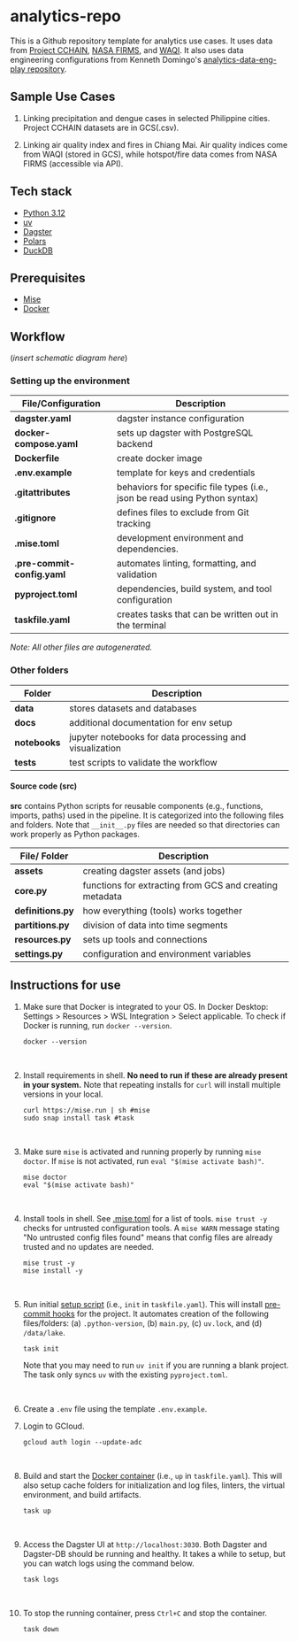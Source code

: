 # analytics-repo

This is a Github repository template for analytics use cases. It uses data from [Project CCHAIN](https://thinkingmachines.github.io/project-cchain/), [NASA FIRMS](https://firms.modaps.eosdis.nasa.gov/), and [WAQI](https://waqi.info/). It also uses data engineering configurations from Kenneth Domingo's [analytics-data-eng-play repository](https://github.com/kvdomingo/analytics-data-engg-play/tree/main). <br>

## Sample Use Cases <br>

1) Linking precipitation and dengue cases in selected Philippine cities. Project CCHAIN datasets are in GCS(.csv). <br>

2) Linking air quality index and fires in Chiang Mai. Air quality indices come from WAQI (stored in GCS), while hotspot/fire data comes from NASA FIRMS (accessible via API).

## Tech stack <br>
- [Python 3.12](https://docs.python.org/3.12/)
- [uv](https://docs.astral.sh/uv)
- [Dagster](https://docs.dagster.io)
- [Polars](https://docs.pola.rs)
- [DuckDB](https://duckdb.org/docs/stable/)

## Prerequisites <br>
- [Mise](https://mise.jdx.dev/getting-started.html)
- [Docker](https://docker.com)

## Workflow <br>

(*insert schematic diagram here*)

### Setting up the environment<br>

| File/Configuration | Description |
|-------------------|-----------------------------------------------|
| **dagster.yaml** | dagster instance configuration |
| **docker-compose.yaml** | sets up dagster with PostgreSQL backend |
| **Dockerfile** | create docker image |
| **.env.example** | template for keys and credentials |
| **.gitattributes** | behaviors for specific file types (i.e., json be read using Python syntax) |
| **.gitignore** | defines files to exclude from Git tracking |
| **.mise.toml** | development environment and dependencies. |
| **.pre-commit-config.yaml** | automates linting, formatting, and validation |
| **pyproject.toml**| dependencies, build system, and tool configuration |
| **taskfile.yaml** | creates tasks that can be written out in the terminal |

*Note: All other files are autogenerated.*

### Other folders

| Folder | Description |
|-------------------|-----------------------------------------------|
| **data** | stores datasets and databases |
| **docs** | additional documentation for env setup |
| **notebooks** | jupyter notebooks for data processing and visualization |
| **tests** | test scripts to validate the workflow |

#### Source code (src)

**src** contains Python scripts for reusable components (e.g., functions, imports, paths) used in the pipeline. It is categorized into the following files and folders. Note that `__init__.py` files are needed so that directories can work properly as Python packages.

| File/ Folder         | Description  |
|-------------------|-----------------------------------------------|
|**assets**| creating dagster assets (and jobs) |
| **core.py** | functions for extracting from GCS and creating metadata |
| **definitions.py** | how everything (tools) works together |
| **partitions.py** | division of data into time segments |
| **resources.py** | sets up tools and connections |
| **settings.py** | configuration and environment variables |

## Instructions for use <br>

1. Make sure that Docker is integrated to your OS. In Docker Desktop: Settings > Resources > WSL Integration > Select applicable. To check if Docker is running, run `docker --version`.
    ```shell
    docker --version
    ```
<br>

2. Install requirements in shell. **No need to run if these are already present in your system.** Note that repeating installs for `curl` will install multiple versions in your local.
    ```shell
    curl https://mise.run | sh #mise
    sudo snap install task #task
    ```
<br>

3. Make sure `mise` is activated and running properly by running `mise doctor`. If `mise` is not activated, run `eval "$(mise activate bash)"`.
    ```shell
    mise doctor
    eval "$(mise activate bash)"
    ```
<br>


4. Install tools in shell. See [.mise.toml](./.mise.toml) for a list of tools. `mise trust -y` checks for untrusted configuration tools. A `mise WARN` message stating "No untrusted config files found" means that config files are already trusted and no updates are needed.
    ```shell
    mise trust -y
    mise install -y
    ```
<br>

5. Run initial [setup script](./Taskfile.yml#L8) (i.e., `init` in `taskfile.yaml`). This will install [pre-commit hooks](./.pre-commit-config.yaml) for the project. It automates creation of the following files/folders: (a) `.python-version`, (b) `main.py`, (c) `uv.lock`, and (d) `/data/lake`.
    ```shell
    task init
    ```
    Note that you may need to run `uv init` if you are running a blank project. The task only syncs `uv` with the existing `pyproject.toml`.
<br>

6. Create a `.env` file using the template `.env.example`. <br>

7. Login to GCloud.
    ```shell
    gcloud auth login --update-adc
    ```
<br>

8. Build and start the [Docker container](./Taskfile.yml#L16=8) (i.e., `up` in `taskfile.yaml`). This will also setup cache folders for initialization and log files, linters, the virtual environment, and build artifacts.
    ```shell
    task up
    ```
<br>

9. Access the Dagster UI at `http://localhost:3030`. Both Dagster and Dagster-DB should be running and healthy. It takes a while to setup, but you can watch logs using the command below.
    ```shell
    task logs
    ```
<br>

10. To stop the running container, press `Ctrl+C` and stop the container.
    ```shell
    task down
    ```
<br>
